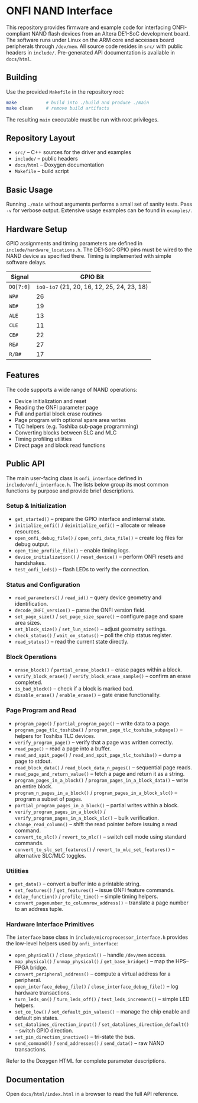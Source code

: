 # ONFI NAND Interface

This repository provides firmware and example code for interfacing ONFI-compliant NAND flash devices from an Altera DE1-SoC development board. The software runs under Linux on the ARM core and accesses board peripherals through `/dev/mem`. All source code resides in `src/` with public headers in `include/`. Pre-generated API documentation is available in `docs/html`.

## Building

Use the provided `Makefile` in the repository root:

```bash
make           # build into ./build and produce ./main
make clean     # remove build artifacts
```

The resulting `main` executable must be run with root privileges.

## Repository Layout

- `src/` – C++ sources for the driver and examples
- `include/` – public headers
- `docs/html` – Doxygen documentation
- `Makefile` – build script

## Basic Usage

Running `./main` without arguments performs a small set of sanity tests. Pass `-v` for verbose output. Extensive usage examples can be found in `examples/`.

## Hardware Setup

GPIO assignments and timing parameters are defined in `include/hardware_locations.h`. The DE1‑SoC GPIO pins must be wired to the NAND device as specified there. Timing is implemented with simple software delays.

| Signal | GPIO Bit |
| ------ | -------- |
| `DQ[7:0]` | `io0`-`io7` (21, 20, 16, 12, 25, 24, 23, 18) |
| `WP#` | 26 |
| `WE#` | 19 |
| `ALE` | 13 |
| `CLE` | 11 |
| `CE#` | 22 |
| `RE#` | 27 |
| `R/B#` | 17 |


## Features

The code supports a wide range of NAND operations:

- Device initialization and reset
- Reading the ONFI parameter page
- Full and partial block erase routines
- Page program with optional spare area writes
- TLC helpers (e.g. Toshiba sub‑page programming)
- Converting blocks between SLC and MLC
- Timing profiling utilities
- Direct page and block read functions

## Public API

The main user-facing class is `onfi_interface` defined in `include/onfi_interface.h`.  The
lists below group its most common functions by purpose and provide brief
descriptions.

### Setup & Initialization
- `get_started()` – prepare the GPIO interface and internal state.
- `initialize_onfi()` / `deinitialize_onfi()` – allocate or release resources.
- `open_onfi_debug_file()` / `open_onfi_data_file()` – create log files for debug output.
- `open_time_profile_file()` – enable timing logs.
- `device_initialization()` / `reset_device()` – perform ONFI resets and handshakes.
- `test_onfi_leds()` – flash LEDs to verify the connection.

### Status and Configuration
- `read_parameters()` / `read_id()` – query device geometry and identification.
- `decode_ONFI_version()` – parse the ONFI version field.
- `set_page_size()` / `set_page_size_spare()` – configure page and spare area sizes.
- `set_block_size()` / `set_lun_size()` – adjust geometry settings.
- `check_status()` / `wait_on_status()` – poll the chip status register.
- `read_status()` – read the current state directly.

### Block Operations
- `erase_block()` / `partial_erase_block()` – erase pages within a block.
- `verify_block_erase()` / `verify_block_erase_sample()` – confirm an erase completed.
- `is_bad_block()` – check if a block is marked bad.
- `disable_erase()` / `enable_erase()` – gate erase functionality.

### Page Program and Read
- `program_page()` / `partial_program_page()` – write data to a page.
- `program_page_tlc_toshiba()` / `program_page_tlc_toshiba_subpage()` – helpers for Toshiba TLC devices.
- `verify_program_page()` – verify that a page was written correctly.
- `read_page()` – read a page into a buffer.
- `read_and_spit_page()` / `read_and_spit_page_tlc_toshiba()` – dump a page to stdout.
- `read_block_data()` / `read_block_data_n_pages()` – sequential page reads.
- `read_page_and_return_value()` – fetch a page and return it as a string.
- `program_pages_in_a_block()` / `program_pages_in_a_block_data()` – write an entire block.
- `program_n_pages_in_a_block()` / `program_pages_in_a_block_slc()` – program a subset of pages.
- `partial_program_pages_in_a_block()` – partial writes within a block.
- `verify_program_pages_in_a_block()` / `verify_program_pages_in_a_block_slc()` – bulk verification.
- `change_read_column()` – shift the read pointer before issuing a read command.
- `convert_to_slc()` / `revert_to_mlc()` – switch cell mode using standard commands.
- `convert_to_slc_set_features()` / `revert_to_mlc_set_features()` – alternative SLC/MLC toggles.

### Utilities
- `get_data()` – convert a buffer into a printable string.
- `set_features()` / `get_features()` – issue ONFI feature commands.
- `delay_function()` / `profile_time()` – simple timing helpers.
- `convert_pagenumber_to_columnrow_address()` – translate a page number to an address tuple.

### Hardware Interface Primitives
The `interface` base class in `include/microprocessor_interface.h` provides the
low-level helpers used by `onfi_interface`:

- `open_physical()` / `close_physical()` – handle `/dev/mem` access.
- `map_physical()` / `unmap_physical()` / `get_base_bridge()` – map the HPS–FPGA bridge.
- `convert_peripheral_address()` – compute a virtual address for a peripheral.
- `open_interface_debug_file()` / `close_interface_debug_file()` – log hardware transactions.
- `turn_leds_on()` / `turn_leds_off()` / `test_leds_increment()` – simple LED helpers.
- `set_ce_low()` / `set_default_pin_values()` – manage the chip enable and default pin states.
- `set_datalines_direction_input()` / `set_datalines_direction_default()` – switch GPIO direction.
- `set_pin_direction_inactive()` – tri-state the bus.
- `send_command()` / `send_addresses()` / `send_data()` – raw NAND transactions.

Refer to the Doxygen HTML for complete parameter descriptions.

## Documentation

Open `docs/html/index.html` in a browser to read the full API reference.
